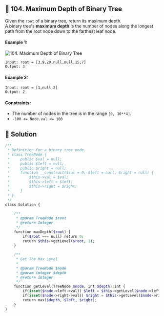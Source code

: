 ## 📝 104. Maximum Depth of Binary Tree  
Given the `root` of a binary tree, return its maximum depth.  
A binary tree's **maximum depth**   is the number of nodes along the longest path from the root node down to the farthest leaf node.  
     
  
#### Example 1:  
![104. Maximum Depth of Binary Tree](https://assets.leetcode.com/uploads/2020/11/26/tmp-tree.jpg)

```
Input: root = [3,9,20,null,null,15,7]
Output: 3

```
#### Example 2:  

```
Input: root = [1,null,2]
Output: 2

```
  
#### Constraints:  
+ The number of nodes in the tree is in the range `[0, 10**4]`.  
+ `-100 <= Node.val <= 100`  
  
## 📝 Solution 
```php  
/**  
 * Definition for a binary tree node.  
 * class TreeNode {  
 *     public $val = null;  
 *     public $left = null;  
 *     public $right = null;  
 *     function __construct($val = 0, $left = null, $right = null) {  
 *         $this->val = $val;  
 *         $this->left = $left;  
 *         $this->right = $right;  
 *     }  
 * }  
 */  
class Solution {  
  
    /**  
     * @param TreeNode $root  
     * @return Integer  
     */  
    function maxDepth($root) {  
        if($root === null) return 0;  
        return $this->getLevel($root, 1);  
    }  
  
    /**  
     * Get The Max Level  
     *  
     * @param TreeNode $node  
     * @param integer $depth  
     * @return integer  
     */  
    function getLevel(TreeNode $node, int $depth):int {  
        if(isset($node->left->val)) $left = $this->getLevel($node->left, $depth + 1);  
        if(isset($node->right->val)) $right = $this->getLevel($node->right, $depth + 1);  
        return max($depth, $left, $right);  
    }  
}  
```  

